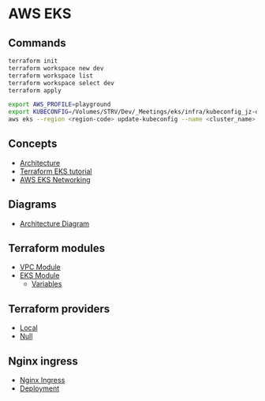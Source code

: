 # AWS EKS

## Commands

```zsh
terraform init
terraform workspace new dev
terraform workspace list
terraform workspace select dev
terraform apply

export AWS_PROFILE=playground
export KUBECONFIG=/Volumes/STRV/Dev/_Meetings/eks/infra/kubeconfig_jz-demo-eks-dev
aws eks --region <region-code> update-kubeconfig --name <cluster_name>
```

## Concepts

* [Architecture](https://aws.amazon.com/getting-started/hands-on/deploy-kubernetes-app-amazon-eks/)
* [Terraform EKS tutorial](https://learn.hashicorp.com/tutorials/terraform/eks)
* [AWS EKS Networking](https://docs.aws.amazon.com/eks/latest/userguide/create-public-private-vpc.html)

## Diagrams

* [Architecture Diagram](https://d1.awsstatic.com/Getting%20Started/eks-project/EKS-demo-app.e7ce7b188f2662b8573b5881a6b843e09caf729a.png)

## Terraform modules

* [VPC Module](https://registry.terraform.io/modules/terraform-aws-modules/vpc/aws/latest)
* [EKS Module](https://registry.terraform.io/modules/terraform-aws-modules/eks/aws/latest)
  * [Variables](https://github.com/terraform-aws-modules/terraform-aws-eks/blob/master/variables.tf)

## Terraform providers

* [Local](https://registry.terraform.io/providers/hashicorp/local/latest)
* [Null](https://registry.terraform.io/providers/hashicorp/null/latest)

## Nginx ingress

* [Nginx Ingress](https://kubernetes.github.io/ingress-nginx/)
* [Deployment](https://kubernetes.github.io/ingress-nginx/deploy/)

